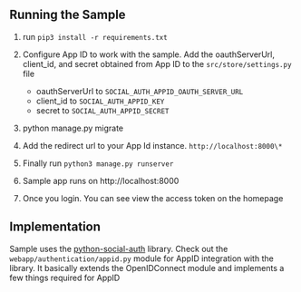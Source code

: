 ## Running the Sample

1. run `pip3 install -r requirements.txt`
2. Configure App ID to work with the sample. Add the oauthServerUrl, client_id, and secret obtained from App ID to the `src/store/settings.py` file 
    - oauthServerUrl to `SOCIAL_AUTH_APPID_OAUTH_SERVER_URL` 
    - client_id to `SOCIAL_AUTH_APPID_KEY` 
    - secret to `SOCIAL_AUTH_APPID_SECRET`

3. python manage.py migrate
5. Add the redirect url to your App Id instance. `http://localhost:8000\*`
4. Finally run `python3 manage.py runserver`
5. Sample app runs on http://localhost:8000
6. Once you login. You can see view the access token on the homepage


## Implementation 
Sample uses the [python-social-auth](https://python-social-auth.readthedocs.io/en/latest/) library.
Check out the `webapp/authentication/appid.py` module for AppID integration with the library. It basically extends the 
OpenIDConnect module and implements a few things required for AppID


